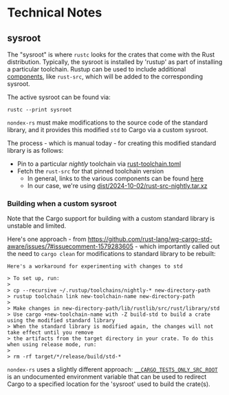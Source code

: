 # Technical Notes

## sysroot

The "sysroot" is where `rustc` looks for the crates that come with the Rust distribution. Typically, the sysroot is
installed by 'rustup' as part of installing a particular toolchain. Rustup can be used to include additional
[components](https://rust-lang.github.io/rustup/concepts/components.html), like `rust-src`, which will be added to the
corresponding sysroot.

The active sysroot can be found via:

```shell
rustc --print sysroot
```

`nondex-rs` must make modifications to the source code of the standard library, and it provides this modified `std`
to Cargo via a custom sysroot.

The process - which is manual today - for creating this modified standard library is as follows:

* Pin to a particular _nightly_ toolchain via [rust-toolchain.toml](rust-toolchain.toml)
* Fetch the `rust-src` for that pinned toolchain version
    * In general, links to the various components can be
      found [here](https://static.rust-lang.org/dist/channel-rust-nightly.toml)
    * In our case, we're
      using [dist/2024-10-02/rust-src-nightly.tar.xz](https://static.rust-lang.org/dist/2024-10-02/rust-src-nightly.tar.xz)

### Building when a custom sysroot

Note that the Cargo support for building with a custom standard library is unstable and limited.

Here's one approach - from https://github.com/rust-lang/wg-cargo-std-aware/issues/7#issuecomment-1579283605 - which
importantly called out the need to `cargo clean` for modifications to standard library to be rebuilt:

```
Here's a workaround for experimenting with changes to std

> To set up, run:
>
> cp --recursive ~/.rustup/toolchains/nightly-* new-directory-path
> rustup toolchain link new-toolchain-name new-directory-path
>
> Make changes in new-directory-path/lib/rustlib/src/rust/library/std
> Use cargo +new-toolchain-name with -Z build-std to build a crate using the modified standard library
> When the standard library is modified again, the changes will not take effect until you remove
> the artifacts from the target directory in your crate. To do this when using release mode, run:
>
> rm -rf target/*/release/build/std-*
```

`nondex-rs` uses a slightly different approach: [
`__CARGO_TESTS_ONLY_SRC_ROOT`](https://github.com/rust-lang/cargo/blob/643a025b3c3ad6f7d3acea558d223784ea8ab932/src/cargo/core/compiler/standard_lib.rs#L184-L186)
is an undocumented environment variable that can be used to redirect Cargo to a specified location for the 'sysroot'
used to build the crate(s).
